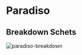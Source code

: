 # Paradiso

<h2>Breakdown Schets</h2>

![paradiso-breakdown](https://github.com/user-attachments/assets/97f5ce81-97ce-49c7-ab90-0dafcb0043e8)
